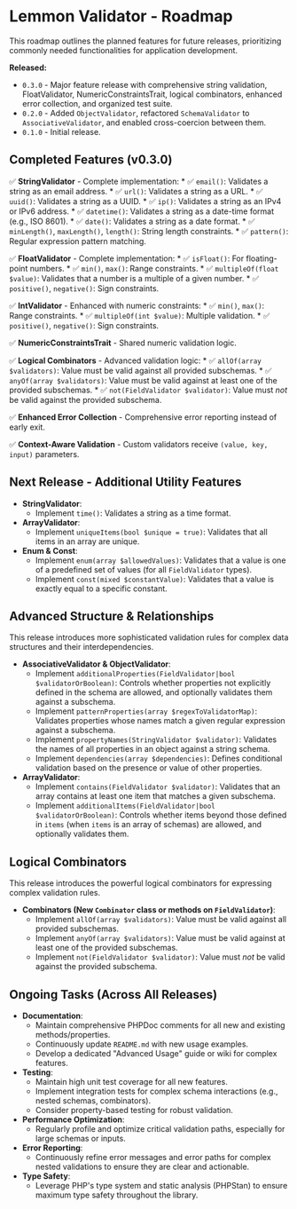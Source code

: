 # Lemmon Validator - Roadmap

This roadmap outlines the planned features for future releases, prioritizing commonly needed functionalities for application development.

**Released:**
- `0.3.0` - Major feature release with comprehensive string validation, FloatValidator, NumericConstraintsTrait, logical combinators, enhanced error collection, and organized test suite.
- `0.2.0` - Added `ObjectValidator`, refactored `SchemaValidator` to `AssociativeValidator`, and enabled cross-coercion between them.
- `0.1.0` - Initial release.

## Completed Features (v0.3.0)

✅ **StringValidator** - Complete implementation:
    *   ✅ `email()`: Validates a string as an email address.
    *   ✅ `url()`: Validates a string as a URL.
    *   ✅ `uuid()`: Validates a string as a UUID.
    *   ✅ `ip()`: Validates a string as an IPv4 or IPv6 address.
    *   ✅ `datetime()`: Validates a string as a date-time format (e.g., ISO 8601).
    *   ✅ `date()`: Validates a string as a date format.
    *   ✅ `minLength()`, `maxLength()`, `length()`: String length constraints.
    *   ✅ `pattern()`: Regular expression pattern matching.

✅ **FloatValidator** - Complete implementation:
    *   ✅ `isFloat()`: For floating-point numbers.
    *   ✅ `min()`, `max()`: Range constraints.
    *   ✅ `multipleOf(float $value)`: Validates that a number is a multiple of a given number.
    *   ✅ `positive()`, `negative()`: Sign constraints.

✅ **IntValidator** - Enhanced with numeric constraints:
    *   ✅ `min()`, `max()`: Range constraints.
    *   ✅ `multipleOf(int $value)`: Multiple validation.
    *   ✅ `positive()`, `negative()`: Sign constraints.

✅ **NumericConstraintsTrait** - Shared numeric validation logic.

✅ **Logical Combinators** - Advanced validation logic:
    *   ✅ `allOf(array $validators)`: Value must be valid against all provided subschemas.
    *   ✅ `anyOf(array $validators)`: Value must be valid against at least one of the provided subschemas.
    *   ✅ `not(FieldValidator $validator)`: Value must *not* be valid against the provided subschema.

✅ **Enhanced Error Collection** - Comprehensive error reporting instead of early exit.

✅ **Context-Aware Validation** - Custom validators receive `(value, key, input)` parameters.

## Next Release - Additional Utility Features

*   **StringValidator**:
    *   Implement `time()`: Validates a string as a time format.
*   **ArrayValidator**:
    *   Implement `uniqueItems(bool $unique = true)`: Validates that all items in an array are unique.
*   **Enum & Const**:
    *   Implement `enum(array $allowedValues)`: Validates that a value is one of a predefined set of values (for all `FieldValidator` types).
    *   Implement `const(mixed $constantValue)`: Validates that a value is exactly equal to a specific constant.

## Advanced Structure & Relationships

This release introduces more sophisticated validation rules for complex data structures and their interdependencies.

*   **AssociativeValidator & ObjectValidator**:
    *   Implement `additionalProperties(FieldValidator|bool $validatorOrBoolean)`: Controls whether properties not explicitly defined in the schema are allowed, and optionally validates them against a subschema.
    *   Implement `patternProperties(array $regexToValidatorMap)`: Validates properties whose names match a given regular expression against a subschema.
    *   Implement `propertyNames(StringValidator $validator)`: Validates the names of all properties in an object against a string schema.
    *   Implement `dependencies(array $dependencies)`: Defines conditional validation based on the presence or value of other properties.
*   **ArrayValidator**:
    *   Implement `contains(FieldValidator $validator)`: Validates that an array contains at least one item that matches a given subschema.
    *   Implement `additionalItems(FieldValidator|bool $validatorOrBoolean)`: Controls whether items beyond those defined in `items` (when `items` is an array of schemas) are allowed, and optionally validates them.

## Logical Combinators

This release introduces the powerful logical combinators for expressing complex validation rules.

*   **Combinators (New `Combinator` class or methods on `FieldValidator`)**:
    *   Implement `allOf(array $validators)`: Value must be valid against all provided subschemas.
    *   Implement `anyOf(array $validators)`: Value must be valid against at least one of the provided subschemas.
    *   Implement `not(FieldValidator $validator)`: Value must *not* be valid against the provided subschema.

## Ongoing Tasks (Across All Releases)

*   **Documentation**:
    *   Maintain comprehensive PHPDoc comments for all new and existing methods/properties.
    *   Continuously update `README.md` with new usage examples.
    *   Develop a dedicated "Advanced Usage" guide or wiki for complex features.
*   **Testing**:
    *   Maintain high unit test coverage for all new features.
    *   Implement integration tests for complex schema interactions (e.g., nested schemas, combinators).
    *   Consider property-based testing for robust validation.
*   **Performance Optimization**:
    *   Regularly profile and optimize critical validation paths, especially for large schemas or inputs.
*   **Error Reporting**:
    *   Continuously refine error messages and error paths for complex nested validations to ensure they are clear and actionable.
*   **Type Safety**:
    *   Leverage PHP's type system and static analysis (PHPStan) to ensure maximum type safety throughout the library.
